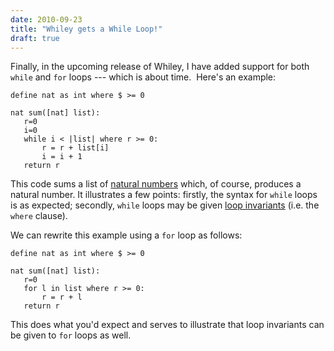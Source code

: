 ```yaml
---
date: 2010-09-23
title: "Whiley gets a While Loop!"
draft: true
---
```


Finally, in the upcoming release of Whiley, I have added support for both `while` and `for` loops --- which is about time.  Here's an example:

```whiley
define nat as int where $ >= 0

nat sum([nat] list):
   r=0
   i=0
   while i < |list| where r >= 0:
       r = r + list[i]
       i = i + 1
   return r
```

This code sums a list of [natural numbers](http://wikipedia.org/wiki/natural_number) which, of course, produces a natural number.  It illustrates a few points: firstly, the syntax for `while` loops is as expected; secondly, `while` loops may be given [loop invariants](http://wikipedia.org/wiki/loop_invariant) (i.e. the `where` clause).

We can rewrite this example using a `for` loop as follows:

```whiley
define nat as int where $ >= 0

nat sum([nat] list):
   r=0
   for l in list where r >= 0:
       r = r + l
   return r
```
This does what you'd expect and serves to illustrate that loop invariants can be given to `for` loops as well.